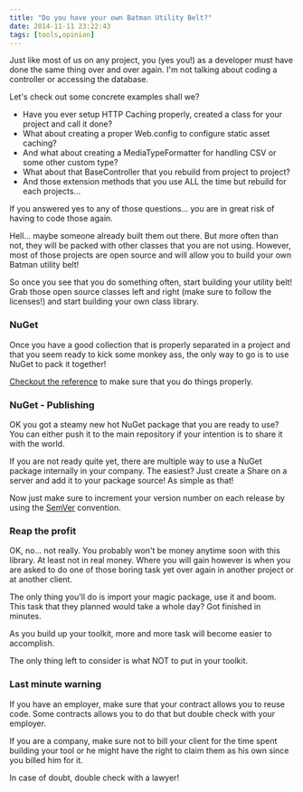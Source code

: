 ```yaml
---
title: "Do you have your own Batman Utility Belt?"
date: 2014-11-11 23:22:43
tags: [tools,opinion]
---
```


Just like most of us on any project, you (yes you!) as a developer must have done the same thing over and over again. I'm not talking about coding a controller or accessing the database.

Let's check out some concrete examples shall we?

*   Have you ever setup HTTP Caching properly, created a class for your project and call it done?
*   What about creating a proper Web.config to configure static asset caching?
*   And what about creating a MediaTypeFormatter for handling CSV or some other custom type?
*   What about that BaseController that you rebuild from project to project?
*   And those extension methods that you use ALL the time but rebuild for each projects...

If you answered yes to any of those questions... you are in great risk of having to code those again.

Hell... maybe someone already built them out there. But more often than not, they will be packed with other classes that you are not using. However, most of those projects are open source and will allow you to build your own Batman utility belt!

So once you see that you do something often, start building your utility belt! Grab those open source classes left and right (make sure to follow the licenses!) and start building your own class library.

### NuGet

Once you have a good collection that is properly separated in a project and that you seem ready to kick some monkey ass, the only way to go is to use NuGet to pack it together!

[Checkout the reference](http://docs.nuget.org/docs/reference/command-line-reference#Pack_Command) to make sure that you do things properly.

### NuGet - Publishing

OK you got a steamy new hot NuGet package that you are ready to use? You can either push it to the main repository if your intention is to share it with the world.

If you are not ready quite yet, there are multiple way to use a NuGet package internally in your company. The easiest? Just create a Share on a server and add it to your package source! As simple as that!

Now just make sure to increment your version number on each release by using the [SemVer](http://www.semver.org/) convention.

### Reap the profit

OK, no... not really. You probably won't be money anytime soon with this library. At least not in real money. Where you will gain however is when you are asked to do one of those boring task yet over again in another project or at another client.

The only thing you'll do is import your magic package, use it and boom. This task that they planned would take a whole day? Got finished in minutes.

As you build up your toolkit, more and more task will become easier to accomplish.

The only thing left to consider is what NOT to put in your toolkit.

### Last minute warning

If you have an employer, make sure that your contract allows you to reuse code. Some contracts allows you to do that but double check with your employer.

If you are a company, make sure not to bill your client for the time spent building your tool or he might have the right to claim them as his own since you billed him for it.

In case of doubt, double check with a lawyer!